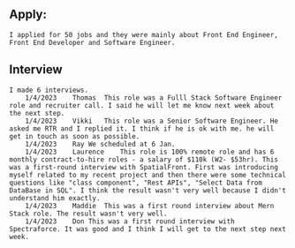 
## Apply:  
	I applied for 50 jobs and they were mainly about Front End Engineer, Front End Developer and Software Engineer.

## Interview
	I made 6 interviews.
		1/4/2023	Thomas	This role was a Fulll Stack Software Engineer role and recruiter call. I said he will let me know next week about the next step.
		1/4/2023	Vikki	This role was a Senior Software Engineer. He asked me RTR and I replied it. I think if he is ok with me. he will get in touch as soon as possible.
		1/4/2023	Ray	We scheduled at 6 Jan.
		1/4/2023	Laurence	This role is 100% remote role and has 6 monthly contract-to-hire roles - a salary of $110k (W2- $53hr). This was a first-round interview with SpatialFront. First was introducing myself related to my recent project and then there were some technical questions like "class component", "Rest APIs", "Select Data from DataBase in SQL". I think the result wasn't very well because I didn't understand him exactly.
		1/4/2023	Maddie	This was a first round interview about Mern Stack role. The result wasn't very well.
		1/4/2023	Don	This was a first round interview with Spectraforce. It was good and I think I will get to the next step next week.